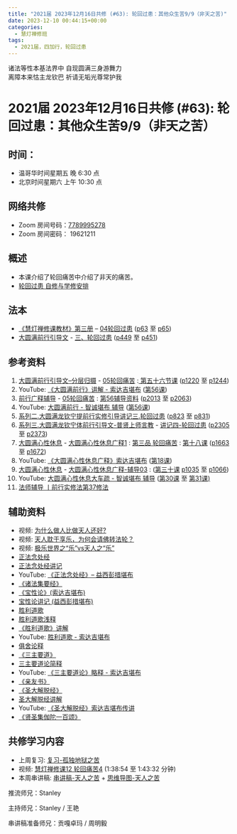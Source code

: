```yaml
---
title: "2021届 2023年12月16日共修 (#63): 轮回过患：其他众生苦9/9（非天之苦)"
date: 2023-12-10 00:44:15+00:00
categories:
  - 慧灯禅修班
tags:
  - 2021届，四加行，轮回过患
---
```

诸法等性本基法界中 自现圆满三身游舞力\
离障本来怙主龙钦巴 祈请无垢光尊常护我

# 2021届 2023年12月16日共修 (#63): 轮回过患：其他众生苦9/9（非天之苦）

## 时间：

* 温哥华时间星期五 晚 6:30 点
* 北京时间星期六 上午 10:30 点

## 网络共修

* Zoom 房间号码：[7789995278](https://us02web.zoom.us/j/7789995278?pwd=VjZmbWJFY2k2K0E5RVB2cTNIQmhqUT09)
* Zoom 房间密码： 19621211

## 概述

* 本课介绍了轮回痛苦中介绍了非天的痛苦。 
* [轮回过患 自修与学修安排](https://fohuifayu.com/index.php/huideng-jiangtang/chanxiuke/zen-03/8654-zen03-lhgh?title=)

## 法本

* [《慧灯禅修课教材》第三册](https://huidengchanxiu.net/books/b3/) – [04轮回过患](https://huidengchanxiu.net/books/b3/3-04) ([p63](https://huidengchanxiu.net/books/b3/3-04/#p63) 至 [p65](https://huidengchanxiu.net/books/b3/3-04/#p65))
* [大圆满前行引导文](https://huidengchanxiu.net/books/dymqx) - [三、轮回过患](https://huidengchanxiu.net/refs/dymxxxx/dymxxxx-dcs/#p285) ([p449](https://huidengchanxiu.net/books/dymqx/#p449) 至 [p451](https://huidengchanxiu.net/books/dymqx/#p451))

## 参考资料

1. [](https://huidengchanxiu.net/refs/ptdcdgl/2/)[大圆满前行引导文–分层归摄](https://huidengchanxiu.net/refs/qxgs/dymqx-fcgs) - [05轮回痛苦](https://huidengchanxiu.net/refs/qxgs/qxgs-05lh) :[ 第五十六节课](https://huidengchanxiu.net/refs/qxgs/qxgs-05lh/#%E7%AC%AC%E4%BA%94%E5%8D%81%E5%85%AD%E8%8A%82%E8%AF%BE) ([p1220](https://huidengchanxiu.net/refs/qxgs/qxgs-05lh/#p1220) 至 [p1244](https://huidengchanxiu.net/refs/qxgs/qxgs-05lh/#p1244))
2. YouTube: [](https://www.youtube.com/playlist?list=PL0ERwy6s1uTeLz5leHEj-VcSWrU6TnVMW)[《大圆满前行》讲解 - 索达吉堪布](https://www.youtube.com/playlist?list=PLAEqXn671Ln66sSBYjhRRLNrAGJwgSXnU) ([](https://www.youtube.com/watch?v=c5AjLcQdP-4&list=PLAEqXn671Ln66sSBYjhRRLNrAGJwgSXnU&index=28)[第56课](https://www.youtube.com/watch?v=BhphYNypDQM&list=PLAEqXn671Ln66sSBYjhRRLNrAGJwgSXnU&index=56))
3. [前行广释辅导](https://huidengchanxiu.net/refs/fudao) - [05轮回痛苦](https://huidengchanxiu.net/refs/qxgs/fudao/qxgsfd-05lh) : [第56辅导资料](https://huidengchanxiu.net/refs/qxgs/fudao/qxgsfd-05lh/#%E5%89%8D%E8%A1%8C%E5%B9%BF%E9%87%8A%E7%AC%AC56%E8%AF%BE%E8%BE%85%E5%AF%BC%E8%B5%84%E6%96%99) ([p2013](https://huidengchanxiu.net/refs/qxgs/fudao/qxgsfd-05lh/#p2013) 至 [p2063](https://huidengchanxiu.net/refs/qxgs/fudao/qxgsfd-05lh/#p2063)) [](https://huidengchanxiu.net/refs/qxgs/fudao/qxgsfd-05lh/#%E5%89%8D%E8%A1%8C%E5%B9%BF%E9%87%8A%E7%AC%AC44%E8%AF%BE%E8%BE%85%E5%AF%BC%E8%B5%84%E6%96%99)
4. YouTube: [大圆满前行 - 智诚堪布 辅导](https://www.youtube.com/playlist?list=PL5y-PP7QihJ1FDiiv_7WsC1qogohiquEL) ([第56课](https://www.youtube.com/watch?v=isvR8BlMFhY&list=PL5y-PP7QihJ1FDiiv_7WsC1qogohiquEL&index=56))
5. [系列二.大圆满龙钦宁提前行实修引导讲记三.轮回过患](https://huidengchanxiu.net/refs/xmfw/s2/s2-sxyd3-lhgh) ([p823](https://huidengchanxiu.net/refs/xmfw/s2/s2-sxyd3-lhgh/#p823) 至 [p831](https://huidengchanxiu.net/refs/xmfw/s2/s2-sxyd3-lhgh/#p831))
6. [系列三.大圆满龙钦宁体前行引导文-普贤上师言教](https://huidengchanxiu.net/refs/s3) - [](https://huidengchanxiu.net/refs/xmfw/s3/s3-ydw4-lhgh)[讲记四-轮回过患](https://huidengchanxiu.net/refs/xmfw/s3/s3-ydw4-lhgh) ([p2305](https://huidengchanxiu.net/refs/xmfw/s3/s3-ydw4-lhgh/#p2305) 至 [p2373](https://huidengchanxiu.net/refs/xmfw/s3/s3-ydw4-lhgh/#p2373))
7. [大圆满心性休息](https://huidengchanxiu.net/refs/dymxxxx) - [大圆满心性休息广释1](https://huidengchanxiu.net/refs/dymxxxx/dymxxxx-gs1) : [第三品 轮回痛苦](https://huidengchanxiu.net/refs/dymxxxx/dymxxxx-gs1#%E7%AC%AC%E4%B8%89%E5%93%81-%E8%BD%AE%E5%9B%9E%E7%97%9B%E8%8B%A6) : [第十八课](https://huidengchanxiu.net/refs/dymxxxx/dymxxxx-gs1/#%E7%AC%AC%E5%8D%81%E5%85%AB%E8%AF%BE) ([p1663](https://huidengchanxiu.net/refs/dymxxxx/dymxxxx-gs1/#p1663) 至 [p1672](https://huidengchanxiu.net/refs/dymxxxx/dymxxxx-gs1/#p1672))
8. YouTube: [《大圆满心性休息广释》索达吉堪布](https://www.youtube.com/playlist?list=PLAnEIprIVklebrDFUKaC67LssdOO2y87p) ([第18课](https://www.youtube.com/watch?v=yuP98kQn9ZA&list=PLAnEIprIVklebrDFUKaC67LssdOO2y87p&index=18))
9. [大圆满心性休息](https://huidengchanxiu.net/refs/dymxxxx) - [大圆满心性休息广释-辅导03](https://huidengchanxiu.net/refs/dymxxxx/fudao/fd-03) [](https://huidengchanxiu.net/refs/dymxxxx/fudao/fd-01#%E7%AC%AC%E4%BA%8C%E5%93%81%E5%AF%BF%E5%91%BD%E6%97%A0%E5%B8%B8): ([第三十课](https://huidengchanxiu.net/refs/dymxxxx/fudao/fd-03#%E7%AC%AC%E4%B8%89%E5%8D%81%E8%AF%BE) [p1035](https://huidengchanxiu.net/refs/dymxxxx/fudao/fd-03/#p1035) 至 [p1066](https://huidengchanxiu.net/refs/dymxxxx/fudao/fd-03/#p1066))[](https://www.riyuebianzhao.com/%E5%88%9D%E7%BA%A7/%E5%8A%A0%E8%A1%8C/%E5%89%8D%E8%A1%8C%E5%AE%9E%E4%BF%AE%E6%B3%95/%E6%B3%95%E5%B8%88%E8%BE%85%E5%AF%BC-%E4%B8%A8%E5%89%8D%E8%A1%8C%E5%AE%9E%E4%BF%AE%E6%B3%95%E7%AC%AC27%E4%BF%AE%E6%B3%95)
10. YouTube: [大圆满心性休息大车疏 - 智诚堪布 辅导](https://www.youtube.com/playlist?list=PL5y-PP7QihJ1Gh3w_hYZMkn4AWFXr_2iu) ([第30课](https://www.youtube.com/watch?v=6UNLMFuvdkM&list=PL5y-PP7QihJ1Gh3w_hYZMkn4AWFXr_2iu&index=31) 至 [第31课](https://www.youtube.com/watch?v=KE49OnFUfAc&list=PL5y-PP7QihJ1Gh3w_hYZMkn4AWFXr_2iu&index=32)[)](https://www.riyuebianzhao.com/%E5%88%9D%E7%BA%A7/%E5%8A%A0%E8%A1%8C/%E5%89%8D%E8%A1%8C%E5%AE%9E%E4%BF%AE%E6%B3%95/%E6%B3%95%E5%B8%88%E8%BE%85%E5%AF%BC-%E4%B8%A8%E5%89%8D%E8%A1%8C%E5%AE%9E%E4%BF%AE%E6%B3%95%E7%AC%AC37%E4%BF%AE%E6%B3%95)
11. [法师辅导 丨前行实修法第37修法](https://www.riyuebianzhao.com/%E5%88%9D%E7%BA%A7/%E5%8A%A0%E8%A1%8C/%E5%89%8D%E8%A1%8C%E5%AE%9E%E4%BF%AE%E6%B3%95/%E6%B3%95%E5%B8%88%E8%BE%85%E5%AF%BC-%E4%B8%A8%E5%89%8D%E8%A1%8C%E5%AE%9E%E4%BF%AE%E6%B3%95%E7%AC%AC37%E4%BF%AE%E6%B3%95)

## 辅助资料

* 视频: [为什么做人比做天人还好?](https://fohuifayu.com/index.php/shipin-jingcui/jingcai-shipin/4590-Y16012-Y02?title=)
* [](https://fohuifayu.com/index.php/shipin-jingcui/jingcai-shipin/4590-Y16012-Y02?title=)视频: [天人耽于享乐，为何会请佛转法轮？](https://fohuifayu.com/index.php/shipin-jingcui/wenda-zhailu/4502-V18080-V13?title=)
* 视频: [极乐世界之“乐”vs天人之“乐” ](https://fohuifayu.com/index.php/shipin-jingcui/wenda-zhailu/4069-V18082-V12?title=)
* [正法念处经](https://amituofo.com.au/uploads/short-url/twR1n9itp1K2Dg4R0AfY7FHh7KI.pdf)
* [正法念处经讲记](https://huidengchanxiu.net/refs/misc/zfncj01)
* YouTube: [《正法念处经》– 益西彭措堪布](https://www.youtube.com/playlist?list=PLpQ93rK3nqoAvQtdM2fhkG6OhUDSuEq3H)
* [《诸法集要经》](https://www.hrxfw.com/fojing/dzj/jjb/20058.html)
* [《宝性论》(索达吉堪布)](https://www.riyuebianzhao.com/%E4%BA%94%E8%AE%BA/%E5%AE%9D%E6%80%A7%E8%AE%BA)
* [宝性论讲记 (益西彭措堪布)](https://www.xianmixuezi.com/%E5%BC%A5%E5%8B%92%E4%BA%94%E8%AE%BA%E7%B3%BB%E5%88%97/%E5%BC%A5%E5%8B%92%E4%BA%94%E8%AE%BA-%E5%AE%9D%E6%80%A7%E8%AE%BA)
* [胜利道歌](https://mingguang.im/reading/%E8%83%9C%E5%88%A9%E9%81%93%E6%AD%8C)
* [胜利道歌浅释](https://mingguang.im/reading/%E8%83%9C%E5%88%A9%E9%81%93%E6%AD%8C%E6%B5%85%E9%87%8A)
* [《胜利道歌》讲解](https://mingguang.im/reading/%E8%83%9C%E5%88%A9%E9%81%93%E6%AD%8C%E8%AE%B2%E8%A7%A3)
* YouTube: [胜利道歌 - 索达吉堪布](https://www.youtube.com/watch?v=6N2hb8GVt6Y&t=1s)
* [俱舍论释](https://www.riyuebianzhao.com/%E4%BA%94%E8%AE%BA/%E4%BF%B1%E8%88%8D%E7%B2%BE%E9%92%A5)
* [《三主要道》](http://read.goodweb.net.cn/PDF/p14/%E4%B8%89%E4%B8%BB%E8%A6%81%E9%81%93%E8%AE%BA%E8%AE%B2%E8%AE%B0.pdf)
* [三主要道论简释](https://mingguang.im/reading/%E4%B8%89%E4%B8%BB%E8%A6%81%E9%81%93%E8%AE%BA%E7%AE%80%E9%87%8A)
* YouTube:  [《三主要道论》略释 - 索达吉堪布 ](https://www.youtube.com/watch?v=wdDE5aENOyw)
* [《亲友书》](https://www.riyuebianzhao.com/%E5%88%9D%E7%BA%A7/%E5%87%80%E5%9C%9F/%E4%BA%B2%E5%8F%8B%E4%B9%A6)
* [《圣大解脱经》](https://mingguang.im/reading/%E5%9C%A3%E5%A4%A7%E8%A7%A3%E8%84%B1%E7%BB%8F)
* [圣大解脱经讲解](https://mingguang.im/reading/%E5%9C%A3%E5%A4%A7%E8%A7%A3%E8%84%B1%E7%BB%8F%E8%AE%B2%E8%A7%A3)
* YouTube: [《圣大解脱经》索达吉堪布传讲](https://www.youtube.com/playlist?list=PLpQ93rK3nqoCR2pdH-lPzYH5FnoqMdMUI)
* [《贤圣集伽陀一百颂》](https://yd.qq.com/web/reader/d5532d905c1eb1d55e8703a)

[](https://www.youtube.com/playlist?list=PLYOi3WbNHCBtsHH6QTrxVJuvBtiNHWdj6)[](https://www.quanxue.cn/ct_fojia/zongjinglindex.html)

## **共修学习内容**

* 上周复习: [](https://www.huidengvan.com/f/up/%E4%B8%B2%E8%AE%B2%E7%A8%BF-%E7%94%9F%E8%8B%A6%E8%80%81%E8%8B%A6.ppt)[](https://www.huidengvan.com/f/up/%E4%B8%8A%E5%91%A8%E5%A4%8D%E4%B9%A0-%E7%97%85%E8%8B%A6.docx)[](https://www.huidengvan.com/f/up/%E4%B8%B2%E8%AE%B2%E7%A8%BF-%E7%88%B1%E5%88%AB%E7%A6%BB%E8%8B%A6.docx)[](/f/up/上周复习-不欲临苦.docx)[](/f/up/复习-八热地狱和近边地狱.docx)[复习-孤独地狱之苦](/f/up/复习-孤独地狱之苦.docx)
* [](/f/up/串讲稿-人生八苦.pdf)视频: [慧灯禅修课12 轮回痛苦4](https://fohuifayu.com/index.php/huideng-jiangtang/chanxiuke/zen-03/1106-l16009) (1:38:54 至 1:43:32 分钟)
* 本周串讲稿: [串讲稿-天人之苦](/f/up/串讲稿-天人之苦.pdf) + [思维导图-天人之苦](/f/up/思维导图-天人之苦.pdf)

推流师兄：Stanley 

主持师兄：Stanley / 王艳

串讲稿准备师兄：贡嘎卓玛 / 周明毅